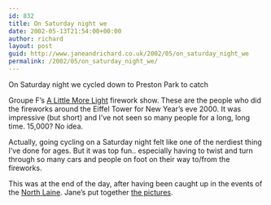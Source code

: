 ```yaml
---
id: 832
title: On Saturday night we
date: 2002-05-13T21:54:00+00:00
author: richard
layout: post
guid: http://www.janeandrichard.co.uk/2002/05/on_saturday_night_we
permalink: /2002/05/on_saturday_night_we/
---
```

On Saturday night we cycled down to Preston Park to catch
  
Groupe F&#8217;s [A Little More Light](http://www.thisisbrightonandhove.co.uk/brighton__hove/leisure/PREVIEW2.html) firework show. These are the people who did the fireworks around the Eiffel Tower for New Year&#8217;s eve 2000. It was impressive (but short) and I&#8217;ve not seen so many people for a long, long time. 15,000? No idea. 

Actually, going cycling on a Saturday night felt like one of the nerdiest thing I&#8217;ve done for ages. But it was top fun.. especially having to twist and turn through so many cars and people on foot on their way to/from the fireworks. 

This was at the end of the day, after having been caught up in the events of the [North Laine](http://www.thisisbrightonandhove.co.uk/brighton__hove/news/NEWS9.html). Jane&#8217;s put together [the pictures](http://v1.janeandrichard.co.uk/photos/20020511/).